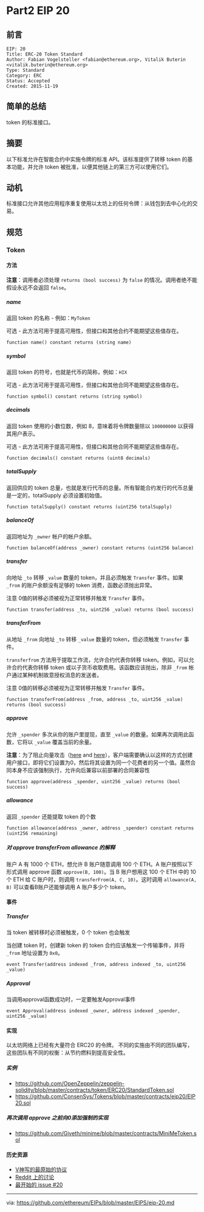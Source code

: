 
# Part2 EIP 20

## 前言

```
EIP: 20
Title: ERC-20 Token Standard
Author: Fabian Vogelsteller <fabian@ethereum.org>, Vitalik Buterin <vitalik.buterin@ethereum.org>
Type: Standard
Category: ERC
Status: Accepted
Created: 2015-11-19
```

## 简单的总结

token 的标准接口。

## 摘要

以下标准允许在智能合约中实施令牌的标准 API。该标准提供了转移 token 的基本功能，并允许 token 被批准，以便其他链上的第三方可以使用它们。

## 动机

标准接口允许其他应用程序重复使用以太坊上的任何令牌：从钱包到去中心化的交易。

## 规范

### Token

#### 方法

**注意**：调用者必须处理 `returns (bool success)` 为 `false` 的情况。调用者绝不能假设永远不会返回 `false`。

##### name

返回 token 的名称 - 例如：`MyToken`

可选 - 此方法可用于提高可用性，但接口和其他合约不能期望这些值存在。

```
function name() constant returns (string name)
```

##### symbol

返回 token 的符号，也就是代币的简称，例如：`HIX`

可选 - 此方法可用于提高可用性，但接口和其他合同不能期望这些值存在。

```
function symbol() constant returns (string symbol)
```

##### decimals

返回 token 使用的小数位数，例如 8，意味着将令牌数量除以 `100000000` 以获得其用户表示。

可选 - 此方法可用于提高可用性，但接口和其他合同不能期望这些值存在。

```
function decimals() constant returns (uint8 decimals)
```

##### totalSupply

返回供应的 token 总量，也就是发行代币的总量。所有智能合约发行的代币总量是一定的，totalSupply 必须设置初始值。

```
function totalSupply() constant returns (uint256 totalSupply)
```

##### balanceOf

返回地址为 `_owner` 帐户的帐户余额。

```
function balanceOf(address _owner) constant returns (uint256 balance)
```

##### transfer

向地址 `_to` 转移 `_value` 数量的 token，并且必须触发 `Transfer` 事件。如果 `_from` 的账户余额没有足够的 token 消费，函数必须抛出异常。

注意 0值的转移必须被视为正常转移并触发 `Transfer` 事件。

```
function transfer(address _to, uint256 _value) returns (bool success)
```

##### transferFrom

从地址 `_from` 向地址 `_to` 转移 `_value` 数量的 token，但必须触发 `Transfer` 事件。

`transferfrom` 方法用于提取工作流，允许合约代表你转移 token。例如，可以允许合约代表你转移 token 或以子货币收取费用。该函数应该抛出，除非 `_from` 帐户通过某种机制故意授权消息的发送者。

注意 0值的转移必须被视为正常转移并触发 `Transfer` 事件。

```
function transferFrom(address _from, address _to, uint256 _value) returns (bool success)
```

##### approve

允许 `_spender` 多次从你的账户里提现，直至 `_value` 的数量。如果再次调用此函数，它将以 `_value` 覆盖当前的余量。

**注意**：为了阻止向量攻击（[here](https://docs.google.com/document/d/1YLPtQxZu1UAvO9cZ1O2RPXBbT0mooh4DYKjA_jp-RLM/) and [here](https://github.com/ethereum/EIPs/issues/20#issuecomment-263524729)），客户端需要确认以这样的方式创建用户接口，即将它们设置为0，然后将其设置为同一个花费者的另一个值。虽然合同本身不应该强制执行，允许向后兼容以前部署的合同兼容性

```
function approve(address _spender, uint256 _value) returns (bool success)
```

##### allowance

返回 `_spender` 还能提取 token 的个数

```
function allowance(address _owner, address _spender) constant returns (uint256 remaining)
```

##### 对 approve transferFrom allowance 的解释

账户 A 有 1000 个 ETH，想允许 B 账户随意调用 100 个 ETH。A 账户按照以下形式调用 approve 函数 `approve(B, 100)`。当 B 账户想用这 100 个 ETH 中的 10 个 ETH 给 C 账户时，则调用 `transferFrom(A, C, 10)`。这时调用 `allowance(A, B)` 可以查看B账户还能够调用 A 账户多少个 token。


#### 事件

##### Transfer

当 token 被转移时必须被触发，0 个 token 也会触发

当创建 token 时，创建新 token 的 token 合约应该触发一个传输事件，并将 `_from` 地址设置为 `0x0`。

```
event Transfer(address indexed _from, address indexed _to, uint256 _value)
```
##### Approval

当调用approval函数成功时，一定要触发Approval事件

```
event Approval(address indexed _owner, address indexed _spender, uint256 _value)
```

#### 实现

以太坊网络上已经有大量符合 ERC20 的令牌。 不同的实施由不同的团队编写，这些团队有不同的权衡：从节约燃料到提高安全性。

##### 实例

* https://github.com/OpenZeppelin/zeppelin-solidity/blob/master/contracts/token/ERC20/StandardToken.sol
* https://github.com/ConsenSys/Tokens/blob/master/contracts/eip20/EIP20.sol

##### 再次调用 approve 之前向0添加强制的实现

* https://github.com/Giveth/minime/blob/master/contracts/MiniMeToken.sol

#### 历史资源

* [V神写的最原始的协议](https://github.com/ethereum/wiki/wiki/Standardized_Contract_APIs/499c882f3ec123537fc2fccd57eaa29e6032fe4a)
* [Reddit 上的讨论](https://www.reddit.com/r/ethereum/comments/3n8fkn/lets_talk_about_the_coin_standard/)
* [最开始的 issue #20](https://github.com/ethereum/EIPs/issues/20)

---

via: https://github.com/ethereum/EIPs/blob/master/EIPS/eip-20.md


